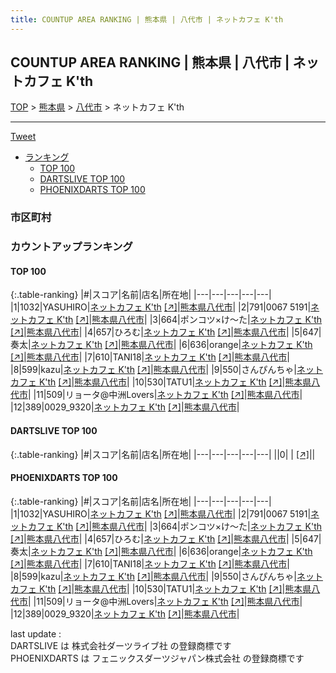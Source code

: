 ```yaml
---
title: COUNTUP AREA RANKING | 熊本県 | 八代市 | ネットカフェ K'th
---
```

## COUNTUP AREA RANKING | 熊本県 | 八代市 | ネットカフェ K'th

[TOP](/darts/rank/) > [熊本県](/darts/rank/熊本県/) > [八代市](/darts/rank/熊本県/八代市/) > ネットカフェ K'th

___

<a href="https://twitter.com/share?ref_src=twsrc%5Etfw" data-text="COUNTUP AREA RANKING | 熊本県八代市ネットカフェ K'th" class="twitter-share-button" data-hashtags="DARTSLIVE,PHOENIXDARTS,darts,ダーツ" data-show-count="false">Tweet</a>

* [ランキング](#カウントアップランキング)
    * [TOP 100](#top-100)
    * [DARTSLIVE TOP 100](#dartslive-top-100)
    * [PHOENIXDARTS TOP 100](#phoenixdarts-top-100)

### 市区町村

<ul>

</ul>

### カウントアップランキング

#### TOP 100



{:.table-ranking}
|#|スコア|名前|店名|所在地|
|---|---|---|---|---|
|1|1032|<span class="rank-name-pd">YASUHIRO</span>|<a href="/darts/rank/shops/8465.html">ネットカフェ K'th</a> <a href="https://vs.phoenixdarts.com/jp/shop/shopDetailInfo/s_8465?s_seq=8465">[↗]</a>|<a href="/darts/rank/熊本県/八代市">熊本県八代市</a>|
|2|791|<span class="rank-name-pd">0067 5191</span>|<a href="/darts/rank/shops/8465.html">ネットカフェ K'th</a> <a href="https://vs.phoenixdarts.com/jp/shop/shopDetailInfo/s_8465?s_seq=8465">[↗]</a>|<a href="/darts/rank/熊本県/八代市">熊本県八代市</a>|
|3|664|<span class="rank-name-pd">ポンコツ×け～た</span>|<a href="/darts/rank/shops/8465.html">ネットカフェ K'th</a> <a href="https://vs.phoenixdarts.com/jp/shop/shopDetailInfo/s_8465?s_seq=8465">[↗]</a>|<a href="/darts/rank/熊本県/八代市">熊本県八代市</a>|
|4|657|<span class="rank-name-pd">ひろむ</span>|<a href="/darts/rank/shops/8465.html">ネットカフェ K'th</a> <a href="https://vs.phoenixdarts.com/jp/shop/shopDetailInfo/s_8465?s_seq=8465">[↗]</a>|<a href="/darts/rank/熊本県/八代市">熊本県八代市</a>|
|5|647|<span class="rank-name-pd">奏太</span>|<a href="/darts/rank/shops/8465.html">ネットカフェ K'th</a> <a href="https://vs.phoenixdarts.com/jp/shop/shopDetailInfo/s_8465?s_seq=8465">[↗]</a>|<a href="/darts/rank/熊本県/八代市">熊本県八代市</a>|
|6|636|<span class="rank-name-pd">orange</span>|<a href="/darts/rank/shops/8465.html">ネットカフェ K'th</a> <a href="https://vs.phoenixdarts.com/jp/shop/shopDetailInfo/s_8465?s_seq=8465">[↗]</a>|<a href="/darts/rank/熊本県/八代市">熊本県八代市</a>|
|7|610|<span class="rank-name-pd">TANI18</span>|<a href="/darts/rank/shops/8465.html">ネットカフェ K'th</a> <a href="https://vs.phoenixdarts.com/jp/shop/shopDetailInfo/s_8465?s_seq=8465">[↗]</a>|<a href="/darts/rank/熊本県/八代市">熊本県八代市</a>|
|8|599|<span class="rank-name-pd">kazu</span>|<a href="/darts/rank/shops/8465.html">ネットカフェ K'th</a> <a href="https://vs.phoenixdarts.com/jp/shop/shopDetailInfo/s_8465?s_seq=8465">[↗]</a>|<a href="/darts/rank/熊本県/八代市">熊本県八代市</a>|
|9|550|<span class="rank-name-pd">さんぴんちゃ</span>|<a href="/darts/rank/shops/8465.html">ネットカフェ K'th</a> <a href="https://vs.phoenixdarts.com/jp/shop/shopDetailInfo/s_8465?s_seq=8465">[↗]</a>|<a href="/darts/rank/熊本県/八代市">熊本県八代市</a>|
|10|530|<span class="rank-name-pd">TATU1</span>|<a href="/darts/rank/shops/8465.html">ネットカフェ K'th</a> <a href="https://vs.phoenixdarts.com/jp/shop/shopDetailInfo/s_8465?s_seq=8465">[↗]</a>|<a href="/darts/rank/熊本県/八代市">熊本県八代市</a>|
|11|509|<span class="rank-name-pd">リョータ@中洲Lovers</span>|<a href="/darts/rank/shops/8465.html">ネットカフェ K'th</a> <a href="https://vs.phoenixdarts.com/jp/shop/shopDetailInfo/s_8465?s_seq=8465">[↗]</a>|<a href="/darts/rank/熊本県/八代市">熊本県八代市</a>|
|12|389|<span class="rank-name-pd">0029_9320</span>|<a href="/darts/rank/shops/8465.html">ネットカフェ K'th</a> <a href="https://vs.phoenixdarts.com/jp/shop/shopDetailInfo/s_8465?s_seq=8465">[↗]</a>|<a href="/darts/rank/熊本県/八代市">熊本県八代市</a>|


#### DARTSLIVE TOP 100



{:.table-ranking}
|#|スコア|名前|店名|所在地|
|---|---|---|---|---|
||0|<span class="rank-name-dl"> </span>|<a href="/darts/rank/shops/.html"></a> <a href="">[↗]</a>|<a href="/darts/rank//"></a>|


#### PHOENIXDARTS TOP 100



{:.table-ranking}
|#|スコア|名前|店名|所在地|
|---|---|---|---|---|
|1|1032|<span class="rank-name-pd">YASUHIRO</span>|<a href="/darts/rank/shops/8465.html">ネットカフェ K'th</a> <a href="https://vs.phoenixdarts.com/jp/shop/shopDetailInfo/s_8465?s_seq=8465">[↗]</a>|<a href="/darts/rank/熊本県/八代市">熊本県八代市</a>|
|2|791|<span class="rank-name-pd">0067 5191</span>|<a href="/darts/rank/shops/8465.html">ネットカフェ K'th</a> <a href="https://vs.phoenixdarts.com/jp/shop/shopDetailInfo/s_8465?s_seq=8465">[↗]</a>|<a href="/darts/rank/熊本県/八代市">熊本県八代市</a>|
|3|664|<span class="rank-name-pd">ポンコツ×け～た</span>|<a href="/darts/rank/shops/8465.html">ネットカフェ K'th</a> <a href="https://vs.phoenixdarts.com/jp/shop/shopDetailInfo/s_8465?s_seq=8465">[↗]</a>|<a href="/darts/rank/熊本県/八代市">熊本県八代市</a>|
|4|657|<span class="rank-name-pd">ひろむ</span>|<a href="/darts/rank/shops/8465.html">ネットカフェ K'th</a> <a href="https://vs.phoenixdarts.com/jp/shop/shopDetailInfo/s_8465?s_seq=8465">[↗]</a>|<a href="/darts/rank/熊本県/八代市">熊本県八代市</a>|
|5|647|<span class="rank-name-pd">奏太</span>|<a href="/darts/rank/shops/8465.html">ネットカフェ K'th</a> <a href="https://vs.phoenixdarts.com/jp/shop/shopDetailInfo/s_8465?s_seq=8465">[↗]</a>|<a href="/darts/rank/熊本県/八代市">熊本県八代市</a>|
|6|636|<span class="rank-name-pd">orange</span>|<a href="/darts/rank/shops/8465.html">ネットカフェ K'th</a> <a href="https://vs.phoenixdarts.com/jp/shop/shopDetailInfo/s_8465?s_seq=8465">[↗]</a>|<a href="/darts/rank/熊本県/八代市">熊本県八代市</a>|
|7|610|<span class="rank-name-pd">TANI18</span>|<a href="/darts/rank/shops/8465.html">ネットカフェ K'th</a> <a href="https://vs.phoenixdarts.com/jp/shop/shopDetailInfo/s_8465?s_seq=8465">[↗]</a>|<a href="/darts/rank/熊本県/八代市">熊本県八代市</a>|
|8|599|<span class="rank-name-pd">kazu</span>|<a href="/darts/rank/shops/8465.html">ネットカフェ K'th</a> <a href="https://vs.phoenixdarts.com/jp/shop/shopDetailInfo/s_8465?s_seq=8465">[↗]</a>|<a href="/darts/rank/熊本県/八代市">熊本県八代市</a>|
|9|550|<span class="rank-name-pd">さんぴんちゃ</span>|<a href="/darts/rank/shops/8465.html">ネットカフェ K'th</a> <a href="https://vs.phoenixdarts.com/jp/shop/shopDetailInfo/s_8465?s_seq=8465">[↗]</a>|<a href="/darts/rank/熊本県/八代市">熊本県八代市</a>|
|10|530|<span class="rank-name-pd">TATU1</span>|<a href="/darts/rank/shops/8465.html">ネットカフェ K'th</a> <a href="https://vs.phoenixdarts.com/jp/shop/shopDetailInfo/s_8465?s_seq=8465">[↗]</a>|<a href="/darts/rank/熊本県/八代市">熊本県八代市</a>|
|11|509|<span class="rank-name-pd">リョータ@中洲Lovers</span>|<a href="/darts/rank/shops/8465.html">ネットカフェ K'th</a> <a href="https://vs.phoenixdarts.com/jp/shop/shopDetailInfo/s_8465?s_seq=8465">[↗]</a>|<a href="/darts/rank/熊本県/八代市">熊本県八代市</a>|
|12|389|<span class="rank-name-pd">0029_9320</span>|<a href="/darts/rank/shops/8465.html">ネットカフェ K'th</a> <a href="https://vs.phoenixdarts.com/jp/shop/shopDetailInfo/s_8465?s_seq=8465">[↗]</a>|<a href="/darts/rank/熊本県/八代市">熊本県八代市</a>|


<div class="footer border-top border-gray-light mt-5 pt-3 text-right text-gray">
    last update : <span style="font-weight: italic" id="foot_last_modified"></span><br />
    DARTSLIVE は 株式会社ダーツライブ社 の登録商標です<br />
    PHOENIXDARTS は フェニックスダーツジャパン株式会社 の登録商標です<br />
</div>

<script src="https://cdnjs.cloudflare.com/ajax/libs/jquery.tablesorter/2.31.3/js/jquery.tablesorter.min.js" integrity="sha512-qzgd5cYSZcosqpzpn7zF2ZId8f/8CHmFKZ8j7mU4OUXTNRd5g+ZHBPsgKEwoqxCtdQvExE5LprwwPAgoicguNg==" crossorigin="anonymous" referrerpolicy="no-referrer"></script>
<link rel="stylesheet" href="https://cdnjs.cloudflare.com/ajax/libs/jquery.tablesorter/2.31.3/css/theme.default.min.css" integrity="sha512-wghhOJkjQX0Lh3NSWvNKeZ0ZpNn+SPVXX1Qyc9OCaogADktxrBiBdKGDoqVUOyhStvMBmJQ8ZdMHiR3wuEq8+w==" crossorigin="anonymous" referrerpolicy="no-referrer" />
<script>
$(function() {
    $(".table-ranking").tablesorter({sortList:[[0, 0]]});
    $("#foot_last_modified").text(formatDate(new Date(document.lastModified), 'yyyy-MM-dd HH:mm:ss'));
});
</script>

<script async src="https://platform.twitter.com/widgets.js" charset="utf-8"></script>